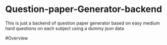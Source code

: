 # Question-paper-Generator-backend
This is just a backend of question paper generator based on easy medium hard questions on each subject using a dummy json data

#Overview
